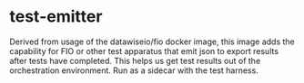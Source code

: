 # test-emitter
Derived from usage of the datawiseio/fio docker image, this image adds the capability for FIO or other test apparatus that emit json to export results after tests have completed.  This helps us get test results out of the orchestration environment.  Run as a sidecar with the test harness.
